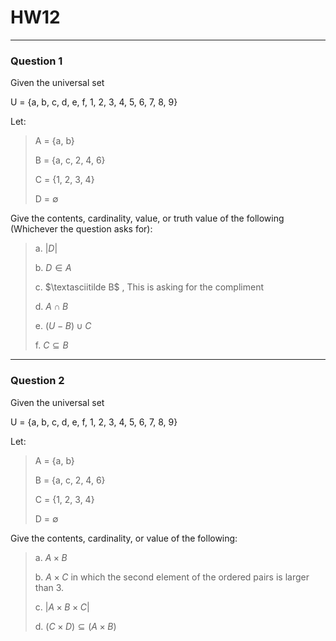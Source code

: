 # HW12
---
### Question 1

Given the universal set

U = {a, b, c, d, e, f, 1, 2, 3, 4, 5, 6, 7, 8, 9}

Let:

> A = {a, b}
> 
> B = {a, c, 2, 4, 6}
> 
> C = {1, 2, 3, 4}
> 
> D = $\emptyset$

Give the contents, cardinality, value, or truth value of the following (Whichever the question asks for):

> a. $|D|$
> 
> b. $D \in A$
> 
> c.  $\textasciitilde B$ , This is asking for the compliment
> 
> d. $A \cap B$
> 
> e. $(U - B) \cup C$
> 
> f. $C \subseteq B$

---
### Question 2

Given the universal set

U = {a, b, c, d, e, f, 1, 2, 3, 4, 5, 6, 7, 8, 9}

Let:

> A = {a, b}
> 
> B = {a, c, 2, 4, 6}
> 
> C = {1, 2, 3, 4}
> 
> D = $\emptyset$

Give the contents, cardinality, or value of the following:

>a. $A \times B$
>
>b. $A \times C$ in which the second element of the ordered pairs is larger than 3.
>
>c. $|A \times B \times C|$
>
>d. $(C \times D) \subseteq (A \times B)$
